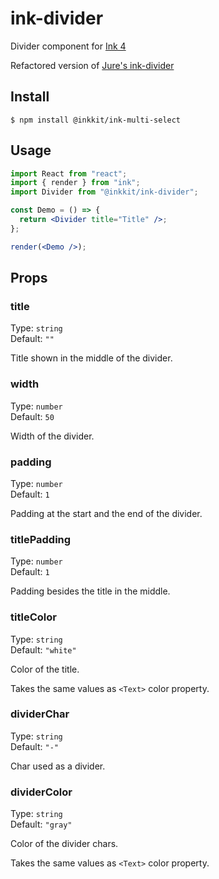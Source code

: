 # ink-divider

Divider component for [Ink 4](https://github.com/vadimdemedes/ink)

Refactored version of [Jure's ink-divider](https://github.com/JureSotosek/ink-divider)

## Install

```
$ npm install @inkkit/ink-multi-select
```

## Usage

```jsx
import React from "react";
import { render } from "ink";
import Divider from "@inkkit/ink-divider";

const Demo = () => {
  return <Divider title="Title" />;
};

render(<Demo />);
```

## Props

### title

Type: `string`<br>
Default: `""`

Title shown in the middle of the divider.

### width

Type: `number`<br>
Default: `50`

Width of the divider.

### padding

Type: `number`<br>
Default: `1`

Padding at the start and the end of the divider.

### titlePadding

Type: `number`<br>
Default: `1`

Padding besides the title in the middle.

### titleColor

Type: `string`<br>
Default: `"white"`

Color of the title.

Takes the same values as `<Text>` color property.

### dividerChar

Type: `string`<br>
Default: `"-"`

Char used as a divider.

### dividerColor

Type: `string`<br>
Default: `"gray"`

Color of the divider chars.

Takes the same values as `<Text>` color property.